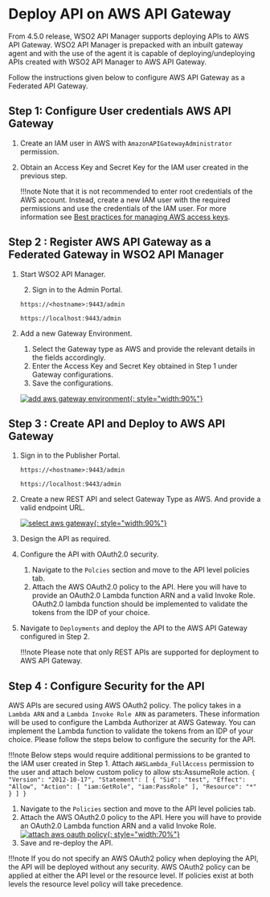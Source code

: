 
# Deploy API on AWS API Gateway

From 4.5.0 release, WSO2 API Manager supports deploying APIs to AWS API Gateway. WSO2 API Manager is prepacked with an inbuilt gateway agent and with the use of the agent it is capable of deploying/undeploying APIs created with WSO2 API Manager to AWS API Gateway.

Follow the instructions given below to configure AWS API Gateway as a Federated API Gateway.

## Step 1: Configure User credentials AWS API Gateway

1. Create an IAM user in AWS with `AmazonAPIGatewayAdministrator` permission.
2. Obtain an Access Key and Secret Key for the IAM user created in the previous step. 

    !!!note
        Note that it is not recommended to enter root credentials of the AWS account. Instead, create a new IAM user with the required permissions and use the credentials of the IAM user. For more information see [Best practices for managing AWS access keys](https://docs.aws.amazon.com/general/latest/gr/aws-access-keys-best-practices.html).

## Step 2 : Register AWS API Gateway as a Federated Gateway in WSO2 API Manager

1. Start WSO2 API Manager.

   2. Sign in to the Admin Portal.

    `https://<hostname>:9443/admin`
   
    `https://localhost:9443/admin`

3. Add a new Gateway Environment.
    1. Select the Gateway type as AWS and provide the relevant details in the fields accordingly.
    2. Enter the Access Key and Secret Key obtained in Step 1 under Gateway configurations.
    3. Save the configurations.

    [![add aws gateway environment]({{base_path}}/assets/img/deploy/add-aws-gw-environment.png){: style="width:90%"}]({{base_path}}/assets/img/deploy/add-aws-gw-environment.png)

## Step 3 : Create API and Deploy to AWS API Gateway

1. Sign in to the Publisher Portal.

    `https://<hostname>:9443/admin`

    `https://localhost:9443/admin`

2. Create a new REST API and select Gateway Type as AWS. And provide a valid endpoint URL.

    [![select aws gateway]({{base_path}}/assets/img/deploy/select-aws-gateway.png){: style="width:90%"}]({{base_path}}/assets/img/deploy/select-aws-gateway.png)

3. Design the API as required.

4. Configure the API with OAuth2.0 security.
    1. Navigate to the `Polcies` section and move to the API level policies tab.
    2. Attach the AWS OAuth2.0 policy to the API. Here you will have to provide an OAuth2.0 Lambda function ARN and a valid Invoke Role. OAuth2.0 lambda function should be implemented to validate the tokens from the IDP of your choice.
   
5. Navigate to `Deployments` and deploy the API to the AWS API Gateway configured in Step 2.

    !!!note
        Please note that only REST APIs are supported for deployment to AWS API Gateway.

## Step 4 : Configure Security for the API

AWS APIs are secured using AWS OAuth2 policy. The policy takes in a `Lambda ARN` and a `Lambda Invoke Role ARN` as parameters. These information will be used to configure the Lambda Authorizer at AWS Gateway. You can implement the Lambda function to validate the tokens from an IDP of your choice. Please follow the steps below to configure the security for the API.

!!!note
    Below steps would require additional permissions to be granted to the IAM user created in Step 1. Attach `AWSLambda_FullAccess` permission to the user and attach below custom policy to allow sts:AssumeRole action.
    ```
    {
        "Version": "2012-10-17",
        "Statement": [
            {
            "Sid": "test",
            "Effect": "Allow",
            "Action": [
               "iam:GetRole",
               "iam:PassRole"
            ],
            "Resource": "*"
            }
        ]
    }
    ```

1. Navigate to the `Policies` section and move to the API level policies tab.
2. Attach the AWS OAuth2.0 policy to the API. Here you will have to provide an OAuth2.0 Lambda function ARN and a valid Invoke Role.
    [![attach aws oauth policy]({{base_path}}/assets/img/deploy/attach-aws-oauth-policy.png){: style="width:70%"}]({{base_path}}/assets/img/deploy/attach-aws-oauth-policy.png)
3. Save and re-deploy the API.

!!!note
    If you do not specify an AWS OAuth2 policy when deploying the API, the API will be deployed without any security. AWS OAuth2 policy can be applied at either the API level or the resource level. If policies exist at both levels the resource level policy will take precedence.
